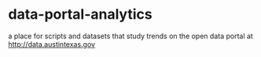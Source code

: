 # data-portal-analytics
a place for scripts and datasets that study trends on the open data portal at http://data.austintexas.gov
